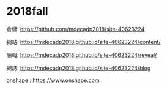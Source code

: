 # 2018fall

倉儲: https://github.com/mdecadp2018/site-40623224

網站: https://mdecadp2018.github.io/site-40623224/content/

簡報: https://mdecadp2018.github.io/site-40623224/reveal/

網誌: https://mdecadp2018.github.io/site-40623224/blog

onshape : https://www.onshape.com
